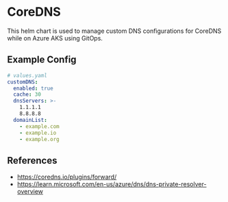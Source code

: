 # CoreDNS

This helm chart is used to manage custom DNS configurations for CoreDNS while on Azure AKS using GitOps.

## Example Config

```yaml
# values.yaml
customDNS:
  enabled: true
  cache: 30
  dnsServers: >-
    1.1.1.1
    8.8.8.8
  domainList:
    - example.com
    - example.io
    - example.org
```

## References

- https://coredns.io/plugins/forward/
- https://learn.microsoft.com/en-us/azure/dns/dns-private-resolver-overview